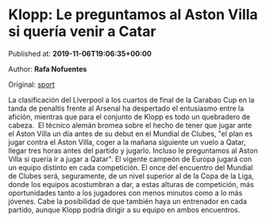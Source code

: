 
# Klopp: Le preguntamos al Aston Villa si quería venir a Catar

Published at: **2019-11-06T19:06:35+00:00**

Author: **Rafa Nofuentes**

Original: [sport](https://www.sport.es/es/noticias/premier-league/klopp-preguntamos-aston-villa-queria-venir-qatar-7717170)

La clasificación del Liverpool a los cuartos de final de la Carabao Cup en la tanda de penaltis frente al Arsenal ha despertado el entusiasmo entre la afición, mientras que para el conjunto de Klopp es todo un quebradero de cabeza. 
El técnico alemán bromea sobre el hecho de tener que jugar ante el Aston Villa un día antes de su debut en el Mundial de Clubes, "el plan es jugar contra el Aston Villa, coger a la mañana siguiente un vuelo a Qatar, llegar tres horas antes del partido y jugarlo. Incluso le preguntamos al Aston Villa si quería ir a jugar a Qatar".
El vigente campeón de Europa jugará con un equipo distinto en cada competición. El once del encuentro del Mundial de Clubes será, seguramente, de un nivel superior al de la Copa de la Liga, donde los equipos acostumbran a dar, a estas alturas de competición, más oportunidades tanto a los jugadores con menos minutos como a lo más jóvenes. Cabe la posibilidad de que también haya un entrenador en cada partido, aunque Klopp podría dirigir a su equipo en ambos encuentros. 

